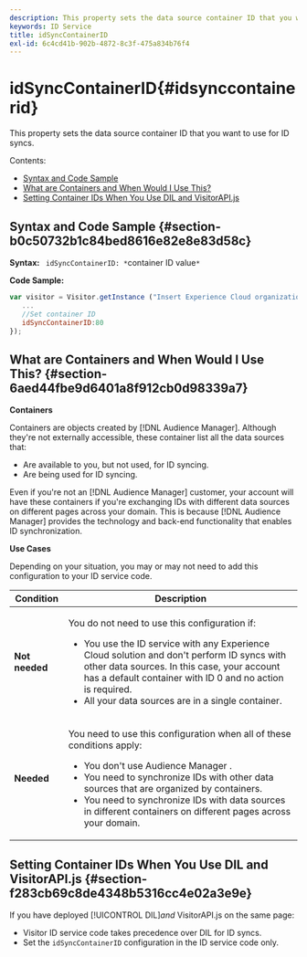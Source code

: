 ```yaml
---
description: This property sets the data source container ID that you want to use for ID syncs.
keywords: ID Service
title: idSyncContainerID
exl-id: 6c4cd41b-902b-4872-8c3f-475a834b76f4
---
```

# idSyncContainerID{#idsynccontainerid}

This property sets the data source container ID that you want to use for ID syncs.

Contents:

<ul class="simplelist"> 
 <li> <a href="../../library/function-vars/idsyncontainerid.md#section-b0c50732b1c84bed8616e82e8e83d58c" format="dita" scope="local"> Syntax and Code Sample </a> </li> 
 <li> <a href="../../library/function-vars/idsyncontainerid.md#section-6aed44fbe9d6401a8f912cb0d98339a7" format="dita" scope="local"> What are Containers and When Would I Use This? </a> </li> 
 <li> <a href="../../library/function-vars/idsyncontainerid.md#section-f283cb69c8de4348b5316cc4e02a3e9e" format="dita" scope="local"> Setting Container IDs When You Use DIL and VisitorAPI.js </a> </li> 
</ul>

## Syntax and Code Sample {#section-b0c50732b1c84bed8616e82e8e83d58c}

**Syntax:** ` idSyncContainerID: *`container ID value`*`

**Code Sample:**

```js
var visitor = Visitor.getInstance ("Insert Experience Cloud organization ID here",{ 
   ... 
   //Set container ID 
   idSyncContainerID:80 
});
```

## What are Containers and When Would I Use This? {#section-6aed44fbe9d6401a8f912cb0d98339a7}

**Containers**

Containers are objects created by [!DNL Audience Manager]. Although they're not externally accessible, these container list all the data sources that:

* Are available to you, but not used, for ID syncing. 
* Are being used for ID syncing.

Even if you're not an [!DNL Audience Manager] customer, your account will have these containers if you're exchanging IDs with different data sources on different pages across your domain. This is because [!DNL Audience Manager] provides the technology and back-end functionality that enables ID synchronization.

**Use Cases**

Depending on your situation, you may or may not need to add this configuration to your ID service code.

<table id="table_48621F343C7F4760A75F6BCC2DB2DA20"> 
 <thead> 
  <tr> 
   <th colname="col1" class="entry"> Condition </th> 
   <th colname="col2" class="entry"> Description </th> 
  </tr> 
 </thead>
 <tbody> 
  <tr> 
   <td colname="col1"> <p> <b>Not needed</b> </p> </td> 
   <td colname="col2"> <p>You do not need to use this configuration if: </p> <p> 
     <ul id="ul_4D6F794CD65C43D0BEFBA6F5DE420C2E"> 
      <li id="li_0F048A6AC7BE4450AFA1B20B1AC25808">You use the ID service with any <span class="keyword"> Experience Cloud </span> solution and don't perform ID syncs with other data sources. In this case, your account has a default container with ID 0 and no action is required. </li> 
      <li id="li_5657D64D9406407D9B4DB7D8BE4F8EE4">All your data sources are in a single container. </li> 
     </ul> </p> </td> 
  </tr> 
  <tr> 
   <td colname="col1"> <p> <b>Needed</b> </p> </td> 
   <td colname="col2"> <p>You need to use this configuration when all of these conditions apply: </p> <p> 
     <ul id="ul_9AFD14FC5A2745F7BD7BE7B64545DA62"> 
      <li id="li_04F0EFBBD71B43608CAAA7E7409D33FE">You don't use <span class="keyword"> Audience Manager </span>. </li> 
      <li id="li_4BFA6DC76CE9455EBBC337FD2FE820BF">You need to synchronize IDs with other data sources that are organized by containers. </li> 
      <li id="li_731DA5D1CBF244F8BEBE57C0E2EBA713">You need to synchronize IDs with data sources in different containers on different pages across your domain. </li> 
     </ul> </p> </td> 
  </tr> 
 </tbody> 
</table>

## Setting Container IDs When You Use DIL and VisitorAPI.js {#section-f283cb69c8de4348b5316cc4e02a3e9e}

If you have deployed [!UICONTROL DIL]*and* VisitorAPI.js on the same page:

* Visitor ID service code takes precedence over DIL for ID syncs. 
* Set the `idSyncContainerID` configuration in the ID service code only.
